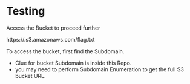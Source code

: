# Testing

Access the Bucket to proceed further

https://<SubDomain>.s3.amazonaws.com/flag.txt


To access the bucket, first find the Subdomain.
- Clue for bucket Subdomain is inside this Repo.
- you may need to perform Subdomain Enumeration to get the full S3 bucket URL.
